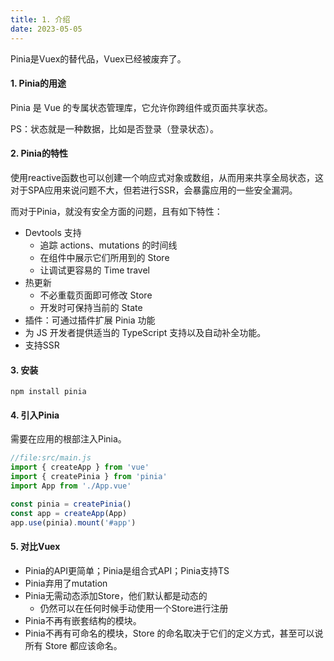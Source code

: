 ```yaml
---
title: 1. 介绍
date: 2023-05-05
---
```

Pinia是Vuex的替代品，Vuex已经被废弃了。

#### 1. Pinia的用途
Pinia 是 Vue 的专属状态管理库，它允许你跨组件或页面共享状态。

PS：状态就是一种数据，比如是否登录（登录状态）。
#### 2. Pinia的特性
使用reactive函数也可以创建一个响应式对象或数组，从而用来共享全局状态，这对于SPA应用来说问题不大，但若进行SSR，会暴露应用的一些安全漏洞。

而对于Pinia，就没有安全方面的问题，且有如下特性：
- Devtools 支持
    - 追踪 actions、mutations 的时间线
    - 在组件中展示它们所用到的 Store
    - 让调试更容易的 Time travel
- 热更新
    - 不必重载页面即可修改 Store
    - 开发时可保持当前的 State
- 插件：可通过插件扩展 Pinia 功能
- 为 JS 开发者提供适当的 TypeScript 支持以及自动补全功能。
- 支持SSR

#### 3. 安装
```dash
npm install pinia
```

#### 4. 引入Pinia
需要在应用的根部注入Pinia。
```js
//file:src/main.js
import { createApp } from 'vue'
import { createPinia } from 'pinia'
import App from './App.vue'

const pinia = createPinia()
const app = createApp(App)
app.use(pinia).mount('#app')
```

#### 5. 对比Vuex
- Pinia的API更简单；Pinia是组合式API；Pinia支持TS
- Pinia弃用了mutation
- Pinia无需动态添加Store，他们默认都是动态的
    - 仍然可以在任何时候手动使用一个Store进行注册
- Pinia不再有嵌套结构的模块。
- Pinia不再有可命名的模块，Store 的命名取决于它们的定义方式，甚至可以说所有 Store 都应该命名。